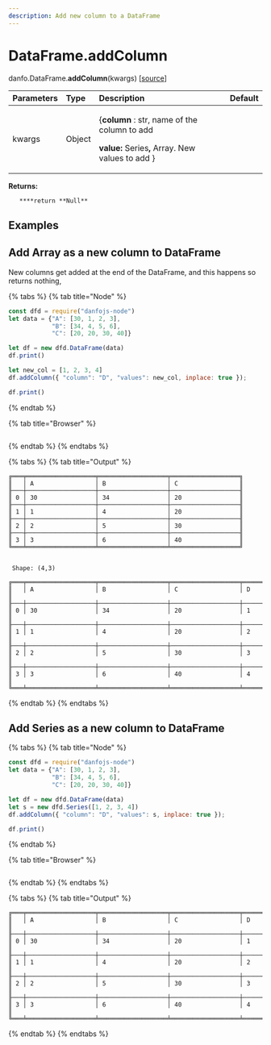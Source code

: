 ```yaml
---
description: Add new column to a DataFrame
---
```


# DataFrame.addColumn

danfo.DataFrame.**addColumn**\(kwargs\) \[[source](https://github.com/opensource9ja/danfojs/blob/3398c2f540c16ac95599a05b6f2db4eff8a258c9/danfojs/src/core/frame.js#L1083)\]

<table>
  <thead>
    <tr>
      <th style="text-align:left">Parameters</th>
      <th style="text-align:left">Type</th>
      <th style="text-align:left">Description</th>
      <th style="text-align:left">Default</th>
    </tr>
  </thead>
  <tbody>
    <tr>
      <td style="text-align:left">kwargs</td>
      <td style="text-align:left">Object</td>
      <td style="text-align:left">
        <p>{<b>column</b> : str, name of the column to add</p>
        <p> <b>value:</b> Series<b>,</b> Array. New values to add }</p>
      </td>
      <td style="text-align:left"></td>
    </tr>
  </tbody>
</table>

**Returns:**

```text
   ****return **Null**
```

## **Examples**

## **Add Array as a new column to DataFrame**

New columns get added at the end of the DataFrame, and this happens so returns nothing,

{% tabs %}
{% tab title="Node" %}
```javascript
const dfd = require("danfojs-node")
let data = {"A": [30, 1, 2, 3], 
            "B": [34, 4, 5, 6], 
            "C": [20, 20, 30, 40]}

let df = new dfd.DataFrame(data)
df.print()

let new_col = [1, 2, 3, 4]
df.addColumn({ "column": "D", "values": new_col, inplace: true });

df.print()
```
{% endtab %}

{% tab title="Browser" %}
```text

```
{% endtab %}
{% endtabs %}

{% tabs %}
{% tab title="Output" %}
```text
╔═══╤═══════════════════╤═══════════════════╤═══════════════════╗
║   │ A                 │ B                 │ C                 ║
╟───┼───────────────────┼───────────────────┼───────────────────╢
║ 0 │ 30                │ 34                │ 20                ║
╟───┼───────────────────┼───────────────────┼───────────────────╢
║ 1 │ 1                 │ 4                 │ 20                ║
╟───┼───────────────────┼───────────────────┼───────────────────╢
║ 2 │ 2                 │ 5                 │ 30                ║
╟───┼───────────────────┼───────────────────┼───────────────────╢
║ 3 │ 3                 │ 6                 │ 40                ║
╚═══╧═══════════════════╧═══════════════════╧═══════════════════╝


 Shape: (4,3) 

╔═══╤═══════════════════╤═══════════════════╤═══════════════════╤═══════════════════╗
║   │ A                 │ B                 │ C                 │ D                 ║
╟───┼───────────────────┼───────────────────┼───────────────────┼───────────────────╢
║ 0 │ 30                │ 34                │ 20                │ 1                 ║
╟───┼───────────────────┼───────────────────┼───────────────────┼───────────────────╢
║ 1 │ 1                 │ 4                 │ 20                │ 2                 ║
╟───┼───────────────────┼───────────────────┼───────────────────┼───────────────────╢
║ 2 │ 2                 │ 5                 │ 30                │ 3                 ║
╟───┼───────────────────┼───────────────────┼───────────────────┼───────────────────╢
║ 3 │ 3                 │ 6                 │ 40                │ 4                 ║
╚═══╧═══════════════════╧═══════════════════╧═══════════════════╧═══════════════════╝
```
{% endtab %}
{% endtabs %}

## **Add Series as a new column to DataFrame**

{% tabs %}
{% tab title="Node" %}
```javascript
const dfd = require("danfojs-node")
let data = {"A": [30, 1, 2, 3], 
            "B": [34, 4, 5, 6], 
            "C": [20, 20, 30, 40]}

let df = new dfd.DataFrame(data)
let s = new dfd.Series([1, 2, 3, 4])
df.addColumn({ "column": "D", "values": s, inplace: true });

df.print()
```
{% endtab %}

{% tab title="Browser" %}
```text

```
{% endtab %}
{% endtabs %}

{% tabs %}
{% tab title="Output" %}
```text
╔═══╤═══════════════════╤═══════════════════╤═══════════════════╤═══════════════════╗
║   │ A                 │ B                 │ C                 │ D                 ║
╟───┼───────────────────┼───────────────────┼───────────────────┼───────────────────╢
║ 0 │ 30                │ 34                │ 20                │ 1                 ║
╟───┼───────────────────┼───────────────────┼───────────────────┼───────────────────╢
║ 1 │ 1                 │ 4                 │ 20                │ 2                 ║
╟───┼───────────────────┼───────────────────┼───────────────────┼───────────────────╢
║ 2 │ 2                 │ 5                 │ 30                │ 3                 ║
╟───┼───────────────────┼───────────────────┼───────────────────┼───────────────────╢
║ 3 │ 3                 │ 6                 │ 40                │ 4                 ║
╚═══╧═══════════════════╧═══════════════════╧═══════════════════╧═══════════════════╝
```
{% endtab %}
{% endtabs %}

